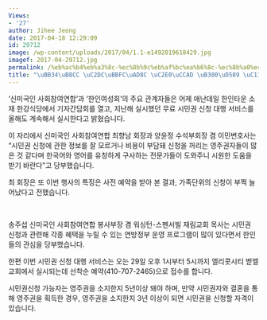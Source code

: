 ```yaml
---
Views:
- '27'
author: Jihee Jeong
date: 2017-04-18 12:29:09
id: 29712
image: /wp-content/uploads/2017/04/1.1-e1492019618429.jpg
imagef: 2017-04-29712.jpg
permalink: /%eb%ac%b4%eb%a3%8c-%ec%8b%9c%eb%af%bc%ea%b6%8c-%ec%8b%a0%ec%b2%ad-%eb%8c%80%ed%96%89-%ec%84%9c%eb%b9%84%ec%8a%a4/
title: "\uBB34\uB8CC \uC2DC\uBBFC\uAD8C \uC2E0\uCCAD \uB300\uD589 \uC11C\uBE44\uC2A4"
---
```


‘신미국인 사회참여연합’과 ‘한인여성회’의 주요 관계자들은 어제 애난데일 한인타운 소재 한강식당에서 기자간담회를 열고, 지난해 실시했던 무료 시민권 신청 대행 서비스를 올해도 계속해서 실시한다고 밝혔습니다.

이 자리에서 신미국인 사회참여연합 최향남 회장과 양윤정 수석부회장 겸 이민변호사는 “시민권 신청에 관한 정보를 잘 모르거나 비용이 부담돼 신청을 꺼리는 영주권자들이 많은 것 같다며 한국어와 영어를 유창하게 구사하는 전문가들이 도와주니 시원한 도움을 받기 바란다”고 당부했습니다.

최 회장은 또 이번 행사의 특징은 사전 예약을 받아 본 결과, 가족단위의 신청이 부쩍 늘어났다고 전했습니다.

&nbsp;

송주섭 신미국인 사회참여연합 봉사부장 겸 워싱턴-스펜서빌 재림교회 목사는 시민권 신청과 관련해 각종 혜택을 누릴 수 있는 연방정부 운영 프로그램이 많이 있다면서 한인들의 관심을 당부했습니다.

한편 이번 시민권 신청 대행 서비스는 오는 29일 오후 1시부터 5시까지 엘리콧시티 벧엘교회에서 실시되는데 선착순 예약(410-707-2465)으로 접수를 합니다.

시민권신청 가능자는 영주권을 소지한지 5년이상 돼야 하며, 만약 시민권자와 결혼을 통해 영주권을 획득한 경우, 영주권을 소지한지 3년 이상이 되면 시민권을 신청할 자격이 있습니다.